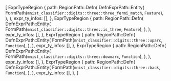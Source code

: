 [
    ExprTypeRegion {
        path: RegionPath::Defn(
            DefnExprPath::Entity(
                FormPath(`mnist_classifier::digits::three::three_fermi_match`, `Feature`),
            ),
        ),
        expr_ty_infos: [],
    },
    ExprTypeRegion {
        path: RegionPath::Defn(
            DefnExprPath::Entity(
                FormPath(`mnist_classifier::digits::three::is_three`, `Feature`),
            ),
        ),
        expr_ty_infos: [],
    },
    ExprTypeRegion {
        path: RegionPath::Defn(
            DefnExprPath::Entity(
                FormPath(`mnist_classifier::digits::three::uparc`, `Function`),
            ),
        ),
        expr_ty_infos: [],
    },
    ExprTypeRegion {
        path: RegionPath::Defn(
            DefnExprPath::Entity(
                FormPath(`mnist_classifier::digits::three::downarc`, `Function`),
            ),
        ),
        expr_ty_infos: [],
    },
    ExprTypeRegion {
        path: RegionPath::Defn(
            DefnExprPath::Entity(
                FormPath(`mnist_classifier::digits::three::back`, `Function`),
            ),
        ),
        expr_ty_infos: [],
    },
]